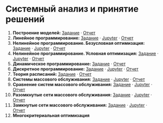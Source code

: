 # Системный анализ и принятие решений

1. __Построение моделей:__
[Задание](https://github.com/vaddya/system-analysis/blob/master/lab1/lab1.pdf) · 
[Отчет](https://github.com/vaddya/system-analysis/blob/master/lab1/report/lab1.pdf)
2. __Линейное программирование:__
[Задание](https://github.com/vaddya/system-analysis/blob/master/lab2/lab2.pdf) · 
[Jupyter](http://nbviewer.jupyter.org/github/vaddya/system-analysis/blob/master/lab2/code/lab2.ipynb) · 
[Отчет](https://github.com/vaddya/system-analysis/blob/master/lab2/report/lab2.pdf)
3. __Нелинейное программирование. Безусловная оптимизация:__
[Задание](https://github.com/vaddya/system-analysis/blob/master/lab3/lab3.pdf) · 
[Jupyter](http://nbviewer.jupyter.org/github/vaddya/system-analysis/blob/master/lab3/code/lab3.ipynb) · 
[Отчет](https://github.com/vaddya/system-analysis/blob/master/lab3/report/lab3.pdf)
4. __Нелинейное программирование. Условная оптимизация:__
[Задание](https://github.com/vaddya/system-analysis/blob/master/lab4/lab4.pdf) · 
[Jupyter](http://nbviewer.jupyter.org/github/vaddya/system-analysis/blob/master/lab4/code/lab4.ipynb) · 
[Отчет](https://github.com/vaddya/system-analysis/blob/master/lab4/report/lab4.pdf)
5. __Динамическое программирование:__
[Задание](https://github.com/vaddya/system-analysis/blob/master/lab5/lab5.pdf) · 
[Отчет](https://github.com/vaddya/system-analysis/blob/master/lab5/report/lab5.pdf)
6. __Дискретное программирование:__
[Задание](https://github.com/vaddya/system-analysis/blob/master/lab6/lab6.pdf) · 
[Jupyter](http://nbviewer.jupyter.org/github/vaddya/system-analysis/blob/master/lab6/code/lab6.ipynb) · 
[Отчет](https://github.com/vaddya/system-analysis/blob/master/lab6/report/lab6.pdf)
7. __Теория расписаний:__
[Задание](https://github.com/vaddya/system-analysis/blob/master/lab7/lab7.pdf) · 
[Отчет](https://github.com/vaddya/system-analysis/blob/master/lab7/report/lab7.pdf)
8. __Системы массового обслуживания:__
[Задание](https://github.com/vaddya/system-analysis/blob/master/lab8/lab8.pdf) · 
[Jupyter](http://nbviewer.jupyter.org/github/vaddya/system-analysis/blob/master/lab8/code/lab8.ipynb) · 
[Отчет](https://github.com/vaddya/system-analysis/blob/master/lab8/report/lab8.pdf)
9. __Сравнение систем массового обслуживания:__
[Задание](https://github.com/vaddya/system-analysis/blob/master/lab9/lab9.pdf) · 
[Jupyter](http://nbviewer.jupyter.org/github/vaddya/system-analysis/blob/master/lab9/code/lab9.ipynb) · 
[Отчет](https://github.com/vaddya/system-analysis/blob/master/lab9/report/lab9.pdf)
10. __Разомкнутые сети массового обслуживания:__
[Задание](https://github.com/vaddya/system-analysis/blob/master/lab10/lab10.pdf) · 
[Jupyter](http://nbviewer.jupyter.org/github/vaddya/system-analysis/blob/master/lab10/code/lab10.ipynb) · 
[Отчет](https://github.com/vaddya/system-analysis/blob/master/lab10/report/lab10.pdf)
11. __Замкнутые сети массового обслуживания:__
[Задание](https://github.com/vaddya/system-analysis/blob/master/lab11/lab11.pdf) · 
[Jupyter](http://nbviewer.jupyter.org/github/vaddya/system-analysis/blob/master/lab11/code/lab11.ipynb) · 
[Отчет](https://github.com/vaddya/system-analysis/blob/master/lab11/report/lab11.pdf)
12. __Многокритериальная оптимизация__
